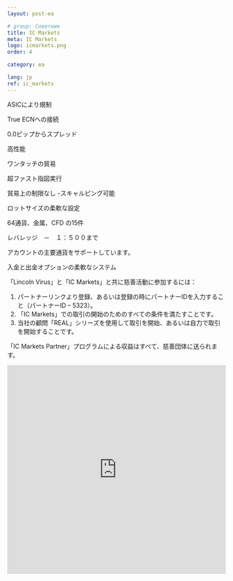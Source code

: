 ```yaml
---
layout: post-ea

# group: Cоветник
title: IC Markets
meta: IC Markets
logo: icmarkets.png
order: 4

category: ea

lang: jp
ref: ic_markets
---
```


ASICにより規制

True ECNへの接続

0.0ピップからスプレッド

高性能

ワンタッチの貿易

超ファスト指図実行

貿易上の制限なし -スキャルピング可能

ロットサイズの柔軟な設定

64通貨、金属、CFD の15件

レバレッジ　－　１：５００まで

アカウントの主要通貨をサポートしています。

入金と出金オプションの柔軟なシステム

「Lincoln Virus」と「IC Markets」と共に慈善活動に参加するには：

  1. パートナーリンクより登録、あるいは登録の時にパートナーIDを入力すること（パートナーID – 5323）。
  2. 「IC Markets」での取引の開始のためのすべての条件を満たすことです。
  3. 当社の顧問「REAL」シリーズを使用して取引を開始、あるいは自力で取引を開始することです。

「IC Markets Partner」プログラムによる収益はすべて、慈善団体に送られます。

<iframe frameborder="0" height="480" src="https://secure.icmarkets.com//Partner/Widget/PriceWidget/5323" width="100%"></iframe>

